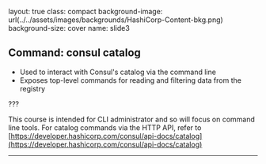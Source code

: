 layout: true
class: compact
background-image: url(../../assets/images/backgrounds/HashiCorp-Content-bkg.png)
background-size: cover
name: slide3

## Command: consul catalog

- Used to interact with Consul's catalog via the command line
- Exposes top-level commands for reading and filtering data from the registry

???

This course is intended for CLI administrator and so will focus on command line tools. For catalog commands via the HTTP API, refer to [https://developer.hashicorp.com/consul/api-docs/catalog](https://developer.hashicorp.com/consul/api-docs/catalog)

---
